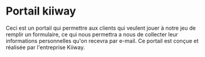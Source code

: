 # Portail kiiway
Ceci est un portail qui permettre aux clients qui veulent jouer à notre jeu de remplir un formulaire, ce qui nous permettra a nous 
de collecter leur informations personnelles qu'on recevra par e-mail. Ce portail est conçue et réalisée par l'entreprise Kiiway.
